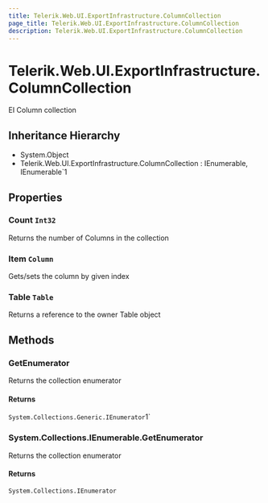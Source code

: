 ```yaml
---
title: Telerik.Web.UI.ExportInfrastructure.ColumnCollection
page_title: Telerik.Web.UI.ExportInfrastructure.ColumnCollection
description: Telerik.Web.UI.ExportInfrastructure.ColumnCollection
---
```


# Telerik.Web.UI.ExportInfrastructure.ColumnCollection

EI Column collection

## Inheritance Hierarchy

* System.Object
* Telerik.Web.UI.ExportInfrastructure.ColumnCollection : IEnumerable, IEnumerable`1

## Properties

###  Count `Int32`

Returns the number of Columns in the collection

###  Item `Column`

Gets/sets the column by given index

###  Table `Table`

Returns a reference to the owner Table object

## Methods

###  GetEnumerator

Returns the collection enumerator

#### Returns

`System.Collections.Generic.IEnumerator`1` 

###  System.Collections.IEnumerable.GetEnumerator

Returns the collection enumerator

#### Returns

`System.Collections.IEnumerator` 

